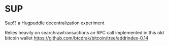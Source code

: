 # SUP
Sup!? a Hugpuddle decentralization experiment

Relies heavily on searchrawtransactions an RPC call implemented in this old bitcoin wallet https://github.com/btcdrak/bitcoin/tree/addrindex-0.14
